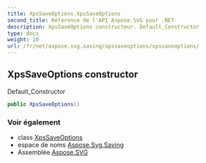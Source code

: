 ```yaml
---
title: XpsSaveOptions.XpsSaveOptions
second_title: Référence de l'API Aspose.SVG pour .NET
description: XpsSaveOptions constructeur. Default_Constructor
type: docs
weight: 10
url: /fr/net/aspose.svg.saving/xpssaveoptions/xpssaveoptions/
---
```

## XpsSaveOptions constructor

Default_Constructor

```csharp
public XpsSaveOptions()
```

### Voir également

* class [XpsSaveOptions](../)
* espace de noms [Aspose.Svg.Saving](../../xpssaveoptions/)
* Assemblée [Aspose.SVG](../../../)


